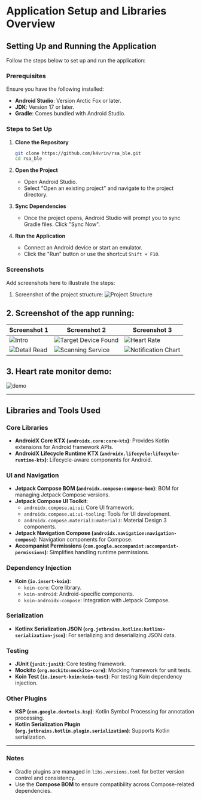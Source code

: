 # Application Setup and Libraries Overview

## Setting Up and Running the Application

Follow the steps below to set up and run the application:

### Prerequisites

Ensure you have the following installed:

- **Android Studio**: Version Arctic Fox or later.
- **JDK**: Version 17 or later.
- **Gradle**: Comes bundled with Android Studio.

### Steps to Set Up

1. **Clone the Repository**
   ```bash
   git clone https://github.com/k4vrin/rsa_ble.git
   cd rsa_ble
   ```

2. **Open the Project**
    - Open Android Studio.
    - Select "Open an existing project" and navigate to the project directory.

3. **Sync Dependencies**
    - Once the project opens, Android Studio will prompt you to sync Gradle files. Click "Sync Now".

4. **Run the Application**
    - Connect an Android device or start an emulator.
    - Click the "Run" button or use the shortcut `Shift + F10`.

### Screenshots

Add screenshots here to illustrate the steps:

1. Screenshot of the project structure:
   ![Project Structure](res/project_structure.png)

## 2. Screenshot of the app running:

| Screenshot 1                        | Screenshot 2                                        | Screenshot 3                               |
|-------------------------------------|-----------------------------------------------------|--------------------------------------------|
| ![Intro](res/intro.png)             | ![Target Device Found](res/target_device_found.png) | ![Heart Rate](res/heart_rate.png)              |
| ![Detail Read](res/detail_read.png) | ![Scanning Service](res/scanning_service.png)       | ![Notification Chart](res/notif_chart.png) |

## 3. Heart rate monitor demo:

![demo](res/chart_demo.gif)

---

## Libraries and Tools Used

### Core Libraries

- **AndroidX Core KTX (`androidx.core:core-ktx`)**: Provides Kotlin extensions for Android framework
  APIs.
- **AndroidX Lifecycle Runtime KTX (`androidx.lifecycle:lifecycle-runtime-ktx`)**: Lifecycle-aware
  components for Android.

### UI and Navigation

- **Jetpack Compose BOM (`androidx.compose:compose-bom`)**: BOM for managing Jetpack Compose
  versions.
- **Jetpack Compose UI Toolkit**:
    - `androidx.compose.ui:ui`: Core UI framework.
    - `androidx.compose.ui:ui-tooling`: Tools for UI development.
    - `androidx.compose.material3:material3`: Material Design 3 components.
- **Jetpack Navigation Compose (`androidx.navigation:navigation-compose`)**: Navigation components
  for Compose.
- **Accompanist Permissions (`com.google.accompanist:accompanist-permissions`)**: Simplifies
  handling runtime permissions.

### Dependency Injection

- **Koin (`io.insert-koin`):**
    - `koin-core`: Core library.
    - `koin-android`: Android-specific components.
    - `koin-androidx-compose`: Integration with Jetpack Compose.

### Serialization

- **Kotlinx Serialization JSON (`org.jetbrains.kotlinx:kotlinx-serialization-json`)**: For
  serializing and deserializing JSON data.

### Testing

- **JUnit (`junit:junit`)**: Core testing framework.
- **Mockito (`org.mockito:mockito-core`)**: Mocking framework for unit tests.
- **Koin Test (`io.insert-koin:koin-test`)**: For testing Koin dependency injection.

### Other Plugins

- **KSP (`com.google.devtools.ksp`)**: Kotlin Symbol Processing for annotation processing.
- **Kotlin Serialization Plugin (`org.jetbrains.kotlin.plugin.serialization`)**: Supports Kotlin
  serialization.

---

### Notes

- Gradle plugins are managed in `libs.versions.toml` for better version control and consistency.
- Use the **Compose BOM** to ensure compatibility across Compose-related dependencies.
